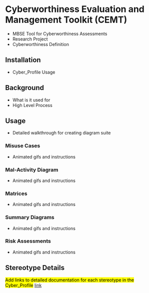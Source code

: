 # Cyberworthiness Evaluation and Management Toolkit (CEMT)

 - MBSE Tool for Cyberworthiness Assessments
 - Research Project
 - Cyberworthiness Definition

## Installation

 - Cyber_Profile Usage

## Background

 - What is it used for
 - High Level Process

## Usage

 - Detailed walkthrough for creating diagram suite

### Misuse Cases

 - Animated gifs and instructions

### Mal-Activity Diagram

 - Animated gifs and instructions
 
### Matrices

 - Animated gifs and instructions
 
### Summary Diagrams

 - Animated gifs and instructions
 
### Risk Assessments

 - Animated gifs and instructions
 
## Stereotype Details
<mark>Add links to detailed documentation for each stereotype in the Cyber_Profile</mark> [link](./test.md)